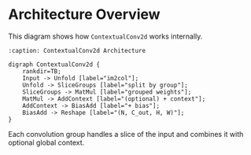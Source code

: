# Architecture Overview

This diagram shows how `ContextualConv2d` works internally.

```{graphviz}
:caption: ContextualConv2d Architecture

digraph ContextualConv2d {
    rankdir=TB;
    Input -> Unfold [label="im2col"];
    Unfold -> SliceGroups [label="split by group"];
    SliceGroups -> MatMul [label="grouped weights"];
    MatMul -> AddContext [label="(optional) + context"];
    AddContext -> BiasAdd [label="+ bias"];
    BiasAdd -> Reshape [label="(N, C_out, H, W)"];
}
```

Each convolution group handles a slice of the input and combines it with optional global context.